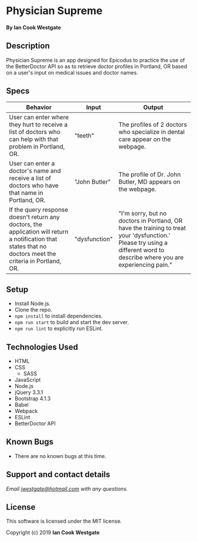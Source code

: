 # Physician Supreme

#### By **Ian Cook Westgate**

## Description

Physician Supreme is an app designed for Epicodus to practice the use of the BetterDoctor API so as to retrieve doctor profiles in Portland, OR based on a user's input on medical issues and doctor names.

## Specs

| Behavior | Input | Output |
|----------|-------|--------|
| User can enter where they hurt to receive a list of doctors who can help with that problem in Portland, OR. | "teeth" | The profiles of 2 doctors who specialize in dental care appear on the webpage. |
| User can enter a doctor's name and receive a list of doctors who have that name in Portland, OR. | "John Butler"| The profile of Dr. John Butler, MD appears on the webpage. |
| If the query response doesn't return any doctors, the application will return a notification that states that no doctors meet the criteria in Portland, OR. | "dysfunction" | "I'm sorry, but no doctors in Portland, OR have the training to treat your 'dysfunction.' Please try using a different word to describe where you are experiencing pain."

## Setup

* Install Node.js.
* Clone the repo.
* `npm install` to install dependencies.
* `npm run start` to build and start the dev server.
* `npm run lint` to explicitly run ESLint.

## Technologies Used

* HTML
* CSS
  * SASS
* JavaScript
* Node.js
* jQuery 3.3.1
* Bootstrap 4.1.3
* Babel
* Webpack
* ESLint
* BetterDoctor API

## Known Bugs

* There are no known bugs at this time.

## Support and contact details

_Email iwestgate@hotmail.com with any questions._

## License

This software is licensed under the MIT license.

Copyright (c) 2019 **Ian Cook Westgate**
